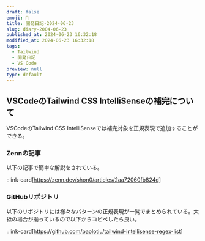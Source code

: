 ```yaml
---
draft: false
emoji: 🦛
title: 開発日記-2024-06-23
slug: diary-2004-06-23
published_at: 2024-06-23 16:32:18
modified_at: 2024-06-23 16:32:18
tags:
  - Tailwind
  - 開発日記
  - VS Code
preview: null
type: default
---
```


## VSCodeのTailwind CSS IntelliSenseの補完について

VSCodeのTailwind CSS IntelliSenseでは補完対象を正規表現で追加することができる。

### Zennの記事

以下の記事で簡単な解説をされている。

::link-card[https://zenn.dev/shon0/articles/2aa72060fb824d]

### GitHubリポジトリ

以下のリポジトリには様々なパターンの正規表現が一覧でまとめられている。大抵の場合が揃っているので以下からコピペしたら良い。

::link-card[https://github.com/paolotiu/tailwind-intellisense-regex-list]
